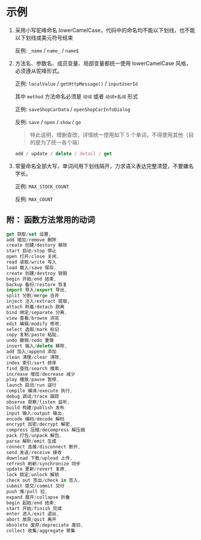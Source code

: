 # 示例

1. 采用小写驼峰命名 lowerCamelCase，代码中的命名均不能以下划线，也不能以下划线或美元符号结束

   反例: `_name` / `name_` / `name$`

2. 方法名、参数名、成员变量、局部变量都统一使用 lowerCamelCase 风格，必须遵从驼峰形式。

   正例: `localValue` / `getHttpMessage()` / `inputUserId`

   其中 `method` 方法命名必须是 `动词` 或者 `动词+名词` 形式

   正例: `saveShopCarData` / `openShopCarInfoDialog`

   反例: `save` / `open` / `show` / `go`

   > 特此说明，增删查改，详情统一使用如下 5 个单词，不得使用其他（目的是为了统一各个端）

   ```js
   add / update / delete / detail / get
   ```

3. 常量命名全部大写，单词间用下划线隔开，力求语义表达完整清楚，不要嫌名字长。

   正例: `MAX_STOCK_COUNT`

   反例: `MAX_COUNT`

## 附： 函数方法常用的动词

```js
get 获取/set 设置,
add 增加/remove 删除
create 创建/destory 移除
start 启动/stop 停止
open 打开/close 关闭,
read 读取/write 写入
load 载入/save 保存,
create 创建/destroy 销毁
begin 开始/end 结束,
backup 备份/restore 恢复
import 导入/export 导出,
split 分割/merge 合并
inject 注入/extract 提取,
attach 附着/detach 脱离
bind 绑定/separate 分离,
view 查看/browse 浏览
edit 编辑/modify 修改,
select 选取/mark 标记
copy 复制/paste 粘贴,
undo 撤销/redo 重做
insert 插入/delete 移除,
add 加入/append 添加
clean 清理/clear 清除,
index 索引/sort 排序
find 查找/search 搜索,
increase 增加/decrease 减少
play 播放/pause 暂停,
launch 启动/run 运行
compile 编译/execute 执行,
debug 调试/trace 跟踪
observe 观察/listen 监听,
build 构建/publish 发布
input 输入/output 输出,
encode 编码/decode 解码
encrypt 加密/decrypt 解密,
compress 压缩/decompress 解压缩
pack 打包/unpack 解包,
parse 解析/emit 生成
connect 连接/disconnect 断开,
send 发送/receive 接收
download 下载/upload 上传,
refresh 刷新/synchronize 同步
update 更新/revert 复原,
lock 锁定/unlock 解锁
check out 签出/check in 签入,
submit 提交/commit 交付
push 推/pull 拉,
expand 展开/collapse 折叠
begin 起始/end 结束,
start 开始/finish 完成
enter 进入/exit 退出,
abort 放弃/quit 离开
obsolete 废弃/depreciate 废旧,
collect 收集/aggregate 聚集
```
